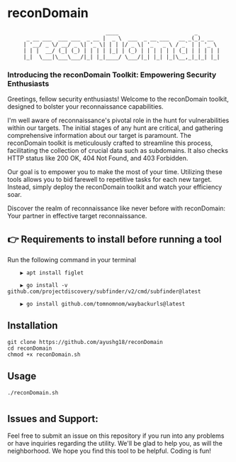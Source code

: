 # reconDomain

```
                               ____                        _
      _ __ ___  ___ ___  _ __ |  _ \  ___  _ __ ___   __ _(_)_ __
     | '__/ _ \/ __/ _ \| '_ \| | | |/ _ \| '_ ` _ \ / _` | | '_ \
     | | |  __/ (_| (_) | | | | |_| | (_) | | | | | | (_| | | | | |
     |_|  \___|\___\___/|_| |_|____/ \___/|_| |_| |_|\__,_|_|_| |_|

```

### Introducing the reconDomain Toolkit: Empowering Security Enthusiasts

Greetings, fellow security enthusiasts! Welcome to the reconDomain toolkit, designed to bolster your reconnaissance capabilities.

I'm well aware of reconnaissance's pivotal role in the hunt for vulnerabilities within our targets. The initial stages of any hunt are critical, and gathering comprehensive information about our target is paramount. The reconDomain toolkit is meticulously crafted to streamline this process, facilitating the collection of crucial data such as subdomains. It also checks HTTP status like 200 OK, 404 Not Found, and 403 Forbidden.

Our goal is to empower you to make the most of your time. Utilizing these tools allows you to bid farewell to repetitive tasks for each new target. Instead, simply deploy the reconDomain toolkit and watch your efficiency soar.

Discover the realm of reconnaissance like never before with reconDomain: Your partner in effective target reconnaissance.


## :point_right: Requirements to install before running a tool

 Run the following command in your terminal
 
        ▶ apt install figlet
    
        ▶ go install -v github.com/projectdiscovery/subfinder/v2/cmd/subfinder@latest

        ▶ go install github.com/tomnomnom/waybackurls@latest
  
## Installation

```
git clone https://github.com/ayushg18/reconDomain
cd reconDomain
chmod +x reconDomain.sh
```

## Usage

```
./reconDomain.sh
```

#
## Issues and Support: 
Feel free to submit an issue on this repository if you run into any problems or have inquiries regarding the utility. We'll be glad to help you, as will the neighborhood.
We hope you find this tool to be helpful. Coding is fun!
